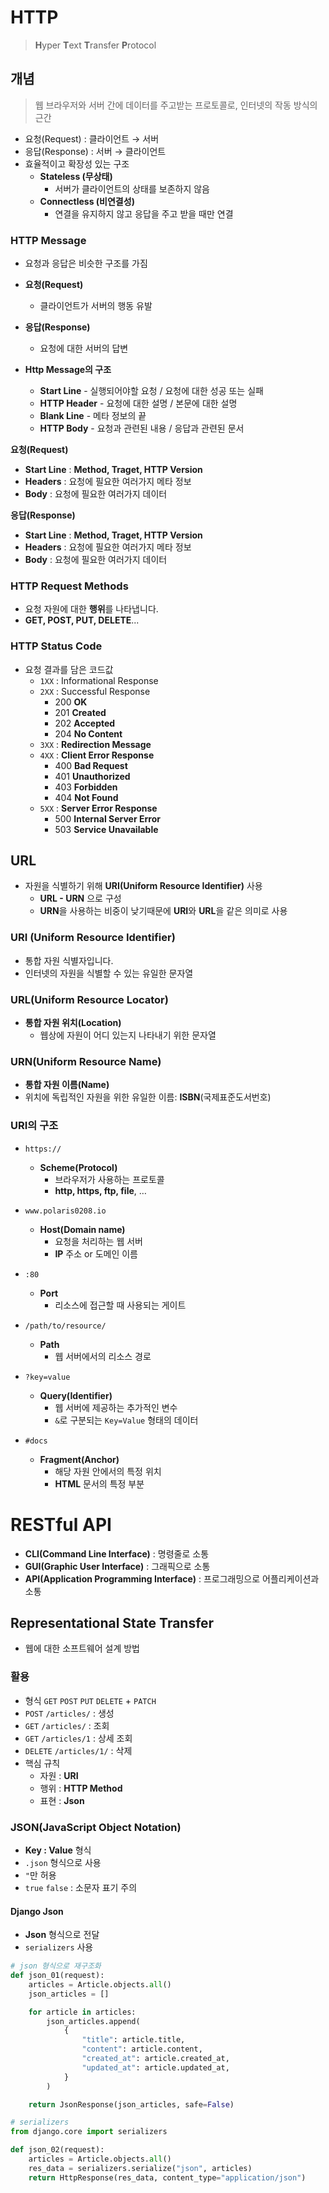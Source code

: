 # HTTP
> **H**yper **T**ext **T**ransfer **P**rotocol

## 개념
>웹 브라우저와 서버 간에 데이터를 주고받는 프로토콜로, 인터넷의 작동 방식의 근간
    
- 요청(Request) : 클라이언트 → 서버
- 응답(Response) : 서버 → 클라이언트
- 효율적이고 확장성 있는 구조
  - **Stateless (무상태)**
    - 서버가 클라이언트의 상태를 보존하지 않음
  - **Connectless (비연결성)**
    - 연결을 유지하지 않고 응답을 주고 받을 때만 연결

### HTTP Message
- 요청과 응답은 비슷한 구조를 가짐

- **요청(Request)**
  - 클라이언트가 서버의 행동 유발
- **응답(Response)**
  - 요청에 대한 서버의 답변

- **Http Message의 구조**
  - **Start Line** - 실행되어야할 요청 / 요청에 대한 성공 또는 실패
  - **HTTP Header** - 요청에 대한 설명 / 본문에 대한 설명
  - **Blank Line** - 메타 정보의 끝
  - **HTTP Body** - 요청과 관련된 내용 / 응답과 관련된 문서

**요청(Request)**

- **Start Line** : **Method, Traget, HTTP Version**
- **Headers** : 요청에 필요한 여러가지 메타 정보
- **Body** : 요청에 필요한 여러가지 데이터

**응답(Response)**

- **Start Line** : **Method, Traget, HTTP Version**
- **Headers** : 요청에 필요한 여러가지 메타 정보
- **Body** : 요청에 필요한 여러가지 데이터

### HTTP Request Methods
- 요청 자원에 대한 **행위**를 나타냅니다.
- **GET, POST, PUT, DELETE**...

### HTTP Status Code
- 요청 결과를 담은 코드값
    - `1XX` : Informational Response
    - `2XX` : Successful Response
      - 200 **OK**
      - 201 **Created**
      - 202 **Accepted**
      - 204 **No Content**     
    - `3XX` : **Redirection Message**
    - `4XX` : **Client Error Response**
      - 400 **Bad Request**
      - 401 **Unauthorized**
      - 403 **Forbidden**
      - 404 **Not Found**
    - `5XX` : **Server Error Response**
      - 500 **Internal Server Error**
      - 503 **Service Unavailable**

## URL
- 자원을 식별하기 위해 **URI(Uniform Resource Identifier)** 사용
  - **URL - URN** 으로 구성
  - **URN**을 사용하는 비중이 낮기때문에 **URI**와 **URL**을 같은 의미로 사용

### URI (Uniform Resource Identifier)
- 통합 자원 식별자입니다.
- 인터넷의 자원을 식별할 수 있는 유일한 문자열

### **URL(Uniform Resource Locator)**
- **통합 자원 위치(Location)**
  - 웹상에 자원이 어디 있는지 나타내기 위한 문자열

### **URN(Uniform Resource Name)**
- **통합 자원 이름(Name)**
- 위치에 독립적인 자원을 위한 유일한 이름: **ISBN**(국제표준도서번호)
    
### URI의 구조


- `https://`
    - **Scheme(Protocol)**
        - 브라우저가 사용하는 프로토콜
        - **http, https, ftp, file**, …
        
- `www.polaris0208.io`
    - **Host(Domain name)**
        - 요청을 처리하는 웹 서버
        - **IP** 주소 or 도메인 이름
        
- `:80`
    - **Port**
        - 리소스에 접근할 때 사용되는 게이트
        
- `/path/to/resource/`
    - **Path**
        - 웹 서버에서의 리소스 경로
        
- `?key=value`
    - **Query(Identifier)**
        - 웹 서버에 제공하는 추가적인 변수
        - `&`로 구분되는 `Key=Value` 형태의 데이터
        
- `#docs`
    - **Fragment(Anchor)**
        - 해당 자원 안에서의 특정 위치
        - **HTML** 문서의 특정 부분

# RESTful API
- **CLI(Command Line Interface)** : 명령줄로 소통
- **GUI(Graphic User Interface)** : 그래픽으로 소통
- **API(Application Programming Interface)** : 프로그래밍으로 어플리케이션과 소통

## Representational State Transfer
- 웹에 대한 소프트웨어 설계 방법

### 활용
- 형식 `GET` `POST` `PUT` `DELETE` + `PATCH`
- `POST` `/articles/` : 생성
- `GET` `/articles/` : 조회
- `GET` `/articles/1` : 상세 조회
- `DELETE` `/articles/1/` : 삭제
- 핵심 규칙
  - 자원 : **URI**
  - 행위 : **HTTP Method**
  - 표현 : **Json**

### JSON(JavaScript Object Notation)
- **Key : Value** 형식
- `.json` 형식으로 사용
-  `"`만 허용
- `true` `false` : 소문자 표기 주의

#### Django Json
- **Json** 형식으로 전달
- `serializers` 사용

```py
# json 형식으로 재구조화
def json_01(request):
    articles = Article.objects.all()
    json_articles = []

    for article in articles:
        json_articles.append(
            {
                "title": article.title,
                "content": article.content,
                "created_at": article.created_at,
                "updated_at": article.updated_at,
            }
        )

    return JsonResponse(json_articles, safe=False)

# serializers
from django.core import serializers

def json_02(request):
    articles = Article.objects.all()
    res_data = serializers.serialize("json", articles)
    return HttpResponse(res_data, content_type="application/json")
```